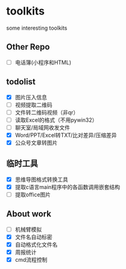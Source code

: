 # toolkits
some interesting toolkits

## Other Repo
- [ ] 电话簿(小程序和HTML)

## todolist
- [x] 图片压入信息
- [ ] 视频提取二维码
- [ ] 文件转二维码视频（非qr）
- [ ] 读取Excel的格式（不用pywin32）
- [ ] 聊天室/局域网收发文件
- [x] Word/PPT/Excel转TXT/比对差异/压缩差异
- [x] 公众号文章转图片

## 临时工具
- [x] 思维导图格式转换工具
- [x] 提取c语言main程序中的各函数调用嵌套结构
- [ ] 提取office图片

## About work
- [ ] 机械臂模拟
- [x] 文件名自动标密
- [x] 自动格式化文件名
- [x] 周报统计
- [x] cmd流程控制
